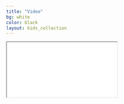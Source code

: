 ```yaml
---
title: "Video"
bg: white
color: black
layout: kids_collection
---
```


<div class="icontain"><iframe title="The title of the video" src="//www.youtube-nocookie.com/embed/owgoCjVaxTs" allowfullscreen></iframe></div>
